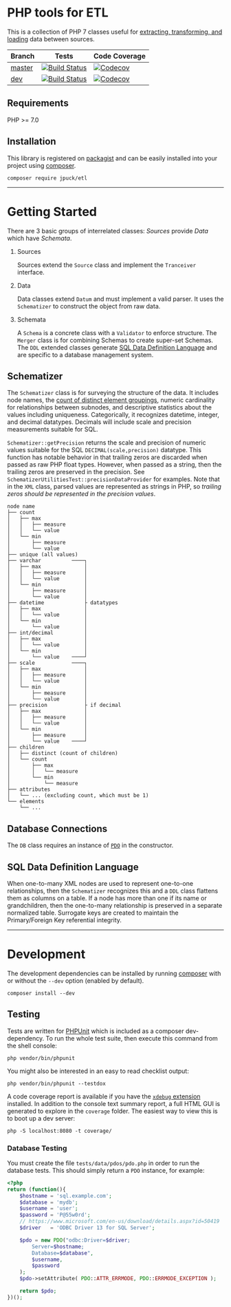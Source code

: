 # PHP tools for ETL

This is a collection of PHP 7 classes useful for
[extracting, transforming, and loading][1] data between sources.

Branch      | Tests                     | Code Coverage
----------- | --------------------------|--------------
[master][9] | [![Build Status][12]][11] | [![Codecov][16]][14]
[dev][10]   | [![Build Status][13]][11] | [![Codecov][17]][15]

## Requirements

PHP >= 7.0

## Installation

This library is registered on [packagist][5] and can be easily installed into
your project using [composer][2].

    composer require jpuck/etl

--------------

# Getting Started

There are 3 basic groups of interrelated classes:
*Sources* provide *Data* which have *Schemata*.

1. Sources

	Sources extend the `Source` class and implement the `Tranceiver` interface.

2. Data

	Data classes extend `Datum` and must implement a valid parser.
	It uses the `Schematizer` to construct the object from raw data.

3. Schemata

	A `Schema` is a concrete class with a `Validator` to enforce structure.
	The `Merger` class is for combining Schemas to create super-set Schemas.
	The `DDL` extended classes generate [SQL Data Definition Language][6] and
	are specific to a database management system.

## Schematizer

The `Schematizer` class is for surveying the structure of the data.
It includes node names, the [count of distinct element groupings][7],
numeric cardinality for relationships between subnodes, and descriptive
statistics about the values including uniqueness. Categorically, it recognizes
datetime, integer, and decimal datatypes. Decimals will include scale and
precision measurements suitable for SQL.

`Schematizer::getPrecision` returns the scale and precision of
numeric values suitable for the SQL `DECIMAL(scale,precision)` datatype.
This function has notable behavior in that trailing zeros are discarded
when passed as raw PHP float types. However, when passed as a string, then the
trailing zeros are preserved in the precision.
See `SchematizerUtilitiesTest::precisionDataProvider` for examples.
Note that in the `XML` class, parsed values are represented as strings
in PHP, so *trailing zeros should be represented in the precision values*.

	node name
	├── count
	│   ├── max
	│   │   ├── measure
	│   │   └── value
	│   └── min
	│       ├── measure
	│       └── value
	├── unique (all values)
	├── varchar          ────┐
	│   ├── max              │
	│   │   ├── measure      │
	│   │   └── value        │
	│   └── min              │
	│       ├── measure      │
	│       └── value        │
	├── datetime             ├ datatypes
	│   ├── max              │
	│   │   └── value        │
	│   └── min              │
	│       └── value        │
	├── int/decimal          │
	│   ├── max              │
	│   │   └── value        │
	│   └── min              │
	│       └── value    ────┘
	├── scale            ────┐
	│   ├── max              │
	│   │   ├── measure      │
	│   │   └── value        │
	│   └── min              │
	│       ├── measure      │
	│       └── value        │
	├── precision            ├ if decimal
	│   ├── max              │
	│   │   ├── measure      │
	│   │   └── value        │
	│   └── min              │
	│       ├── measure      │
	│       └── value    ────┘
	├── children
	│   ├── distinct (count of children)
	│   └── count
	│       ├── max
	│       │   └── measure
	│       └── min
	│           └── measure
	├── attributes
	│   └── ... (excluding count, which must be 1)
	└── elements
	    └── ...

## Database Connections

The `DB` class requires an instance of [`PDO`][8] in the constructor.

## SQL Data Definition Language

When one-to-many XML nodes are used to represent one-to-one relationships, then
the `Schematizer` recognizes this and a `DDL` class flattens them as columns
on a table. If a node has more than one if its name or grandchildren, then the
one-to-many relationship is preserved in a separate normalized table. Surrogate
keys are created to maintain the Primary/Foreign Key referential integrity.

--------------

# Development

The development dependencies can be installed by running [composer][2] with or
without the `--dev` option (enabled by default).

    composer install --dev

## Testing

Tests are written for [PHPUnit][3] which is included as a composer
dev-dependency. To run the whole test suite, then execute this command from the
shell console:

    php vendor/bin/phpunit

You might also be interested in an easy to read checklist output:

    php vendor/bin/phpunit --testdox

A code coverage report is available if you have the [`xdebug` extension][4]
installed. In addition to the console text summary report, a full HTML GUI is
generated to explore in the `coverage` folder. The easiest way to view this is
to boot up a dev server:

    php -S localhost:8080 -t coverage/

### Database Testing

You must create the file `tests/data/pdos/pdo.php` in order to run the database
tests. This should simply return a `PDO` instance, for example:

```php
<?php
return (function(){
	$hostname = 'sql.example.com';
	$database = 'mydb';
	$username = 'user';
	$password = 'P@55w0rd';
	// https://www.microsoft.com/en-us/download/details.aspx?id=50419
	$driver   = 'ODBC Driver 13 for SQL Server';

	$pdo = new PDO("odbc:Driver=$driver;
		Server=$hostname;
		Database=$database",
		$username,
		$password
	);
	$pdo->setAttribute( PDO::ATTR_ERRMODE, PDO::ERRMODE_EXCEPTION );

	return $pdo;
})();
```

  [1]:https://en.wikipedia.org/w/index.php?title=Extract,_transform,_load&oldid=738013120
  [2]:https://getcomposer.org/
  [3]:https://phpunit.de/
  [4]:https://xdebug.org/docs/install
  [5]:https://packagist.org/packages/jpuck/etl
  [6]:https://en.wikipedia.org/wiki/Data_definition_language
  [7]:http://stackoverflow.com/q/39260573/4233593
  [8]:http://php.net/manual/en/book.pdo.php
  [9]:https://github.com/jpuck/etl/tree/master
  [10]:https://github.com/jpuck/etl/tree/dev
  [11]:https://travis-ci.org/jpuck/etl
  [12]:https://travis-ci.org/jpuck/etl.svg?branch=master
  [13]:https://travis-ci.org/jpuck/etl.svg?branch=dev
  [14]:https://codecov.io/gh/jpuck/etl/branch/master
  [15]:https://codecov.io/gh/jpuck/etl/branch/dev
  [16]:https://img.shields.io/codecov/c/github/jpuck/etl/master.svg
  [17]:https://img.shields.io/codecov/c/github/jpuck/etl/dev.svg
